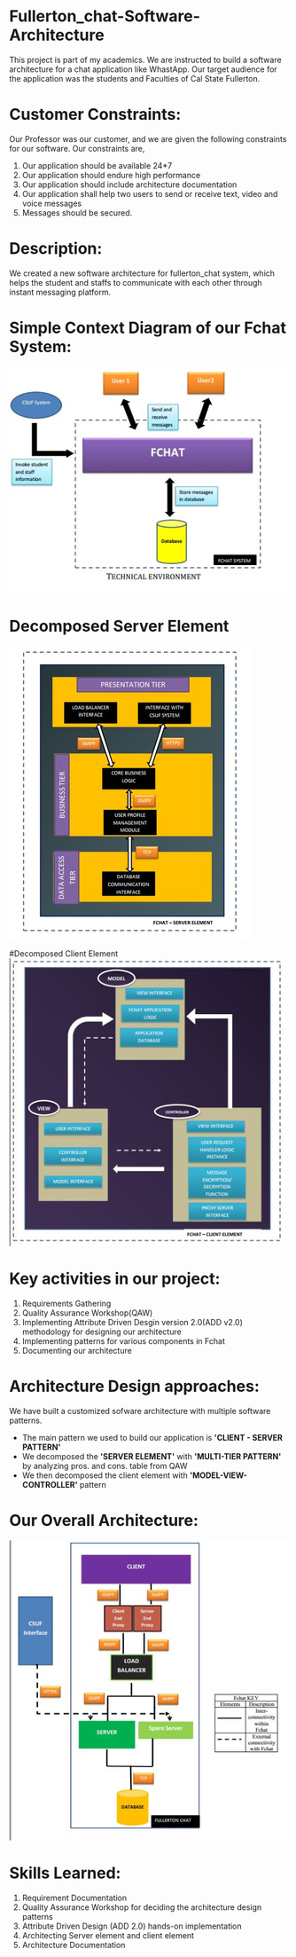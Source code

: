 # Fullerton_chat-Software-Architecture

This project is part of my academics. We are instructed to build a software architecture for a chat application like WhastApp. Our target audience for the application was the students and Faculties of Cal State Fullerton. 

# Customer Constraints:
Our Professor was our customer, and we are given the following constraints for our software. Our constraints are,
1. Our application should be available 24*7 
2. Our application should endure high performance
3. Our application should include architecture documentation
4. Our application shall help two users to send or receive text, video and voice messages
5. Messages should be secured. 

# Description:
We created a new software architecture for fullerton_chat system, which helps the student and staffs to communicate with each other through instant messaging platform.

# Simple Context Diagram of our Fchat System:
![Context Diagram](https://raw.githubusercontent.com/deepu2010/Fullerton_chat-Software-Architecture/master/Fchat%20context%20diagram.JPG)

# Decomposed Server Element
![Server](https://raw.githubusercontent.com/deepu2010/Fullerton_chat-Software-Architecture/master/Server%20element.JPG)

#Decomposed Client Element
![Client](https://raw.githubusercontent.com/deepu2010/Fullerton_chat-Software-Architecture/master/client%20element.JPG)
# Key activities in our project:
1. Requirements Gathering
2. Quality Assurance Workshop(QAW)
3. Implementing Attribute Driven Desgin version 2.0(ADD v2.0) methodology for designing our architecture
4. Implementing patterns for various components in Fchat
5. Documenting our architecture

# Architecture Design approaches:

We have built a customized sofware architecture with multiple software patterns. 

- The main pattern we used to build our application is **'CLIENT - SERVER PATTERN'**
- We decomposed the **'SERVER ELEMENT'** with **'MULTI-TIER PATTERN'** by analyzing pros. and cons. table from QAW
- We then decomposed the client element with **'MODEL-VIEW-CONTROLLER'** pattern


# Our Overall Architecture:

![Fchat](https://raw.githubusercontent.com/deepu2010/Fullerton_chat-Software-Architecture/master/Server%20Side%20Architecture%20of%20Fchat.JPG)


# Skills Learned:

1. Requirement Documentation
2. Quality Assurance Workshop for deciding the architecture design patterns
3. Attribute Driven Design (ADD 2.0) hands-on implementation
4. Architecting Server element and client element
5. Architecture Documentation



